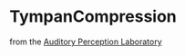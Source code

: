 # TympanCompression
from the <a href="https://sphs.indiana.edu/research/department-labs/auditory-perception-laboratory/index.html" target="_blank">
Auditory Perception Laboratory</a>

